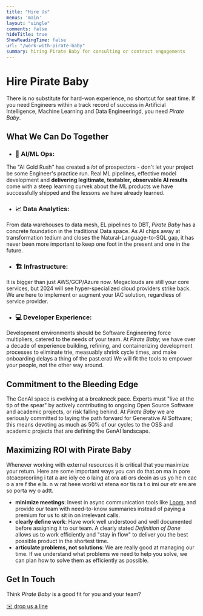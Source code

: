 ```yaml
---
title: "Hire Us"
menus: 'main'
layout: "single"
comments: false
hideTitle: true
ShowReadingTime: false
url: "/work-with-pirate-baby"
summary: hiring Pirate Baby for consulting or contract engagements
---
```


# Hire Pirate Baby

There is no substitute for hard-won experience, no shortcut for seat time. If you need Engineers within a track record of success in Artificial Intelligence, Machine Learning and Data Engineeringd, you need _Pirate Baby_.

## What We Can Do Together

- ### :robot: AI/ML Ops:
The "AI Gold Rush" has created a _lot_ of prospectors - don't let your project be some Engineer's practice run. Real ML pipelines, effective model development and **delivering legitimate, testabler, observable AI results** come with a steep learning curvek about the ML products we have successfully shipped and the lessons we have already learned.

- ### :chart_with_upwards_trend: Data Analytics:
From data warehouses to data mesh, EL pipelines to DBT, _Pirate Baby_ has a concrete foundation in the traditional Data space. As AI chips away at transformation tedium and closes the Natural-Language-to-SQL gap, it has never been more important to keep one foot in the present and one in the future.

- ### :building_construction: Infrastructure:
It is bigger than just AWS/GCP/Azure now. Megaclouds are still your core services, but 2024 will see hyper-specialized cloud providers strike back. We are here to implement or augment your IAC solution, regardless of service provider.

- ### :computer: Developer Experience:
Development environments should be Software Engineering force multipliers, catered to the needs of your team. At _Pirate Baby_; we have over a decade of experience building, refining, and containerizing development processes to eliminate trie, measuably shrink cycle times, and make onboarding delays a thing of the past.erati We will fit the tools to empower your people, not the other way around.

## Commitment to the Bleeding Edge
The GenAI space is evolving at a breakneck pace. Experts must "live at the tip of the spear" by actively contributing to ongoing Open Source Software and academic projects, or risk falling behind. At _Pirate Baby_ we are seriously committed to laying the path forward for Generative AI Software; this means devoting as much as 50% of our cycles to the OSS and academic projects that are defining the GenAI landscape.

## Maximizing ROI with Pirate Baby
Whenever working with external resources it is critical that you maximize your return. Here are some important ways you can do that.on ma in pore otcaeprcoriing i tat a are ioly ce o laing  at ora  ati  ors  deoin as us  yo he n cac o a are f the e ls. n  w rat heee worki wt etena eor tis ra t o imi our etr ere are so porta wy o adtt.
- **minimize meetings**: Invest in async communication tools like [Loom](https://www.loom.com/), and provide our team with need-to-know summaries instead of paying a premium for us to sit in on irrelevant calls.
- **clearly define work**: Have work well understood and well documented before assigning it to our team. A clearly stated _Definition of Done_ allows us to work efficiently and "stay in flow" to deliver you the best possible product in the shortest time.
- **articulate problems, not solutions**: We are really good at managing our time. If we understand what problems we need to help you solve, we can plan how to solve them as efficiently as possible.

## Get In Touch
Think _Pirate Baby_ is a good fit for you and your team?

[:envelope: drop us a line](&#77;&#97;&#73;&#108;&#116;&#111;&#58;&#101;&#116;&#104;&#97;&#110;&#64;&#112;&#105;&#114;&#97;&#116;&#101;&#46;&#98;&#97;&#98;&#121;&#63;&#115;&#117;&#98;&#106;&#101;&#99;&#116;&#61;&#73;&#37;&#50;&#55;&#100;&#37;&#50;&#48;&#108;&#105;&#107;&#101;&#37;&#50;&#48;&#116;&#111;&#37;&#50;&#48;&#116;&#97;&#108;&#107;&#37;&#50;&#48;&#97;&#98;&#111;&#117;&#116;&#37;&#50;&#48;&#97;&#37;&#50;&#48;&#112;&#111;&#116;&#101;&#110;&#116;&#105;&#97;&#108;&#37;&#50;&#48;&#112;&#114;&#111;&#106;&#101;&#99;&#116;)
<!--stackedit_data:
eyJoaXN0b3J5IjpbLTMwNDAxMTYwNCwtMjc5OTEwNDQxLDU3ND
U2ODk4MF19
-->